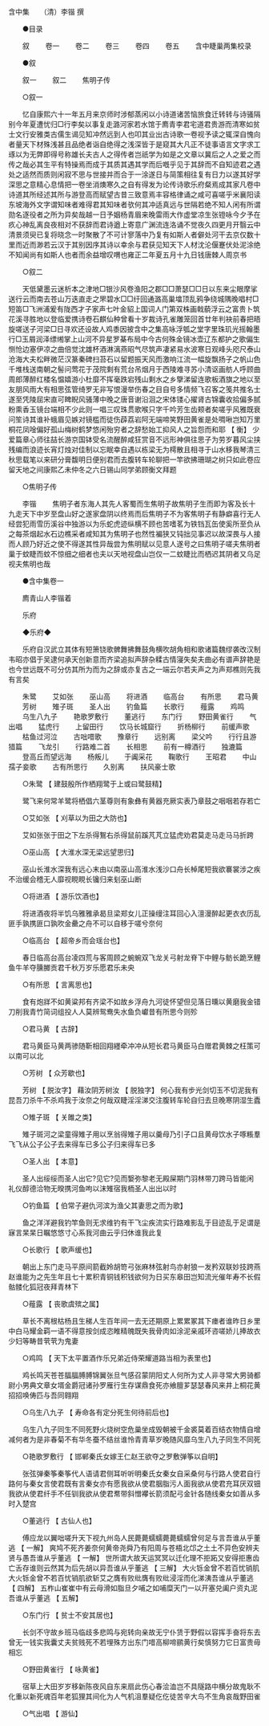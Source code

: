 <!-- { "loadSidebar": true } -->
含中集　　（清）李锴 撰 

　　●目录 

　　叙 
　　卷一 
　　卷二 
　　卷三 
　　卷四 
　　卷五 
　　含中睫巢两集校录 

　　●叙 

　　叙一 
　　叙二 
　　焦明子传 

　　○叙一 

　　忆自康熙六十一年五月来京师时涉郁蒸闲以小诗道诸苦恼旅食迁转转与诗骚隔别今年夏遭忧归□行李矣以事复走潞河家若水馆于廌青李君宅道君贵游而清寒如贫士文行安雅类古儒生谒见知冲然远到人也叩其业出古诗歌一卷视予读之辄深自愧向者量天下材殊浅甚且品绝者诣自绝得之浅深皆于是窥其大凡正不徒事语言文字求工琢以为无弊即得号称雄长夫古人之得传者岂祇学为如是之文章以冀后之人之爱之而传之哉必其生平有特操焉而成于其质其遇其学而后嘅乎见于其辞而不自知迹君之遇处之适然而质则闲寂不思与世接并而合于一涂遂日与简策相往复有日力以遂其好学深思之意精心息情把一卷坐消燠寒久之自有得发为论传诗歌乐府粲焉成其家凡卷中诗道其所经述其所与游登高而赋望古昔三致意焉丰容格律诵之咸可喜嗟乎米襄阳读东坡海外文字谓知味者难得君其知味者欤何其冲适真远与世隔若绝不知人闲有所谓勋名逐役者之所为异矣哉越一日予姻杨青眉来晚雷雨大作虚堂凉生张镫咏今夕予在疚心神乱离良夜相对不获辞而君诗遒上寄意广渊流连洛诵不觉夜久四更月开翳云中清景须臾已复将晓念一时聚散了不可计寥落中乃复有如斯人者僻处河干去京仅数十里而近而渺若云汉于其别因序其诗以幸余与君获见知天下人材沈沦偃蹇伏处泥涂绝不知闻尚有如斯人也者而余益增叹喟也雍正二年夏五月十九日钱唐棘人周京书 

　　○叙二 

　　天低黛墨云迷析本之津地□银沙风卷渔阳之郡□□萧瑟□□日以东来尘眼摩挲送行云而南去苍山万迭直走之罘碧水□□纡回通潞高巢墖顶乱鸦争绕城隅晚唱村□短笛□飞洲浦爰有陇西才子家声七叶金貂上国词人门第双株画戟藐浮云之富贵卜筑花溪寻胜地以登临爱携诗卷石麒仙种曾看十岁裁诗孔雀雕笼回首廿年判袂前春把晤旋嗟送子河梁□日寻欢还设故人鸡黍因披含中之集高咏浮瓠之堂字里珠玑光摇翰墨行□玉屑润泽缥缃掌上山河不异星罗棊布局中今古何殊金镜冰壶辽东都护之歌偏生恻怆边塞伊凉之曲倍觉沈雄杯酒淋漓燕昭气尽筑声凄紧易水波寒日观峰头咫尺泰山沧海大夫松畔微茫汉篆秦碑扫苔石以留题振天风而激响江流一幅旋飘扬子之帆山色千堆栈送南朝之髻问莺花于茂院剩有荒台吊烟月于西陵难寻苏小清讴画舫人呼顾曲周郎薄醉红楼名愠嬉游小杜靡不挥毫跌宕残山剩水之乡擥涕留连歌板酒旗之地以至友朋风雨大有相思弦管绮罗无非写恨漫举伤春之目自号多情频飞召客之笺共推名士遂至凭陵屈宋直可睥睨风骚薄中晚之唐音谢沿洄之宋体镂心擢肾古锦囊收拾偏多腻粉熏香玉镜台端相不少此则一唱三叹珠贯歌喉只字千吟芳生齿颊者矣嗟乎风雅既衰问笙诗其谁补蛾眉见嫉对镜槛而徒伤薜荔岩阿无端啼笑野田黄雀是处啁啾岂知万里桐花凤唫偏好孤山梅树鹤梦悠闲殆穷者之辞愁始工抑风人之旨怨而和耶 【 衡】 少爱篇章心师往喆长游京国钵受名流醒醉咸狂赏音不远形神俱往思子为劳岁暮风尘挟残编而浪迹长宵灯烛对佳制以忘眠幸自遇以栋梁无为樗散且相寻于山水移我琴清三秋思载笔以来研分膏馥明日便别君而去腹转车轮聊把一竿欲拂珊瑚之树只如此卷应留天地之间康熙乙未仲冬之六日锡山同学弟顾衡文拜题 

　　○焦明子传 

　　李锴 
　　焦明子者东海人其先人客蜀而生焦明子故焦明子生而即为客及长十九走天下中岁至盘山好之遂家盘阴以终焉而后焦明子不为客焦明子有静癖喜行无人经尝犯雨雪历溪谷中独游以为乐蛇虎迹纵横不顾也苦嗜茗为铁铛瓦缶使奚所至负从之每茶烟起水石边樵采者咸知其为焦明子也然性褊狭又钝拙见事迟以故深畏与人接而人顾乃好近之使不得遂其性异哉尝为焦明赋以见意人遂号之曰焦明子嗟夫焦明者巢于蚊睫而蚊不惊细之细者也夫以天地视盘山岂仅一二蚊睫比而栖迟其阴者又乌足视夫焦明也哉 

　　●含中集卷一 

　　廌青山人李锴着 

　　乐府 

　　◆乐府◆ 

　　乐府自汉武立其体有短箫铙歌髀舞拂舞鼓角横吹胡角相和歌诸篇魏缪袭改汉制韦昭亦倡于吴逮何承天创新意而齐梁追拟声辞杂糅古情寖失矣夫曲必有谱声辞艳是也今世远既不可分仿其所为而为之辞或亦复古之一端云尔若夫声之为声郑樵则先我有言矣 

　　朱鹭 
　　艾如张 
　　巫山高 
　　将进酒 
　　临高台 
　　有所思 
　　君马黄 
　　芳树 
　　雉子斑 
　　圣人出 
　　钓鱼篇 
　　长歌行 
　　薤露 
　　鸡鸣 
　　乌生八九子 
　　艳歌罗敷行 
　　董逃行 
　　东门行 
　　野田黄雀行 
　　气出唱 
　　猛虎行 
　　上留田行 
　　饮马长城窟行 
　　折杨柳行 
　　前缓声歌 
　　枯鱼过河泣 
　　古咄唶歌 
　　豫章行 
　　远别离 
　　梁父吟 
　　行行且游猎篇 
　　飞龙引 
　　行路难二首 
　　长相思 
　　前有一樽酒行 
　　独漉篇 
　　登高丘而望远海 
　　杨叛儿 
　　于阗采花 
　　鞠歌行 
　　王昭君 
　　中山孺子妾歌 
　　古有所思行 
　　久别离 
　　扶风豪士歌 

　　○朱鹭 【 建鼓殷所作栖翔鹭于上或曰鹭鼓精】 

　　鹭飞来何常羊鹭将栖倡六茎尊则有象彝有黄器充厥实表乃章鼓之咽咽若存若亡 

　　○艾如张 【 刈草以为田之大防也】 

　　艾如张张于田之下左杀得鴽右杀得鼠前蹊芃芃立猛虎劝君莫走马走马马折跨 

　　○巫山高 【 大淮水深无梁远望思归】 

　　巫山长淮水深我有远心末由以南巫山高淮水浅沙口舟长棹尾短我欲褰裳涉之疾不治缓会稽无人靡视睍睍长镵归来刬巫山断 

　　○将进酒 【 游乐饮酒也】 

　　将进酒夜将半饥乌雅雅承曷旦梁郑女儿正操缦注耳回心入澶漫醉起更衣衣历乱匪手孰携匪口孰吹金罍之舟不可以自移于嗟兮奈何 

　　○临高台 【 超帝乡而会瑶台也】 

　　春日临高台高台凌四荒与客周顾之蜿蜿双飞龙关弓射龙脊下中鲤与鲂长跪烹鲤鱼牛羊夺臐膷贡君千秋万岁乐愿君乐未央 

　　○有所思 【 言离思也】 

　　食有炮牂不如黄粱邦有齐梁不如故乡浮舟九河徒怀望但见落日曛以黄磨我金错刀削我青竹简词组投人人莫辨鸳鸯失水鱼负巘昔有所思今则殄 

　　○君马黄 【 古辞】 

　　君马黄臣马黄两骖随靳相回翔纆牵冲冲从短长君马黄臣马白赠君黄棘之枉策可以南可以北 

　　○芳树 【 众芳歇也】 

　　芳树 【 脱汝字】 藉汝阴芳树汝 【 脱独字】 何心我有步光剑切玉不切泥我有昆吾刀杀牛不杀鸡我于汝奈之何哉双睫淫淫涕交注腹转车轮自归去旦晚寒阴湿生蠹 

　　○雉子斑 【 关雎之类】 

　　雉子斑河之梁童得雉子用以烹翁得雉子用以羹母乃引子口且黄母饮水子啄粻羣飞飞从公子公子去来得车已多公子归来得车已多 

　　○圣人出 【 本意】 

　　圣人出绥绥而圣人出它?见它?见而嫛弥黎老无殿屎期门羽林带刀跨马皆能闲礼仪醇德洽物无暌携河鱼呴以沫雉宿我栭圣人出出以时 

　　○钓鱼篇 【 伯常子避仇河滨为渔父其妻思之而为歌】 

　　鱼之洋洋避我钓竿鱼则无求维钓有干飞尘疾流实行路难影乱于目迹乱于足谓是寐言杲杲日瞩悠悠寸心系我河曲云乎归休谁我此复 

　　○长歌行 【 歌声缓也】 

　　朝出上东门走马平原间箭截姈胡笴弓张麻林弦射鸟亦射狼一发矜双联妙技跨燕赵谁能为之先生年且七十累积青铜钱积钱欲何为日买东皋田岂知流光催年寿不长假骷髅化狐冠夜拜青林下 

　　○薤露 【 丧歌虞殡之属】 

　　草长不离根枯杨且生稊人生百年间一去无还期原上累累冢其下瘗者谁昨日乡里中白马耀金羁一语不得意按剑成恣睢精魄既失我骨肉如涂泥亲戚环咨嗟娇儿捧故衣少妇等畴昔茕茕为鬼妻 

　　○鸡鸣 【 天下太平置酒作乐兄弟近侍荣耀道路当相为表里也】 

　　鸡长鸣天苍苍腷腷膊膊锦翼张旦气感召蒙阴阳丈人何所为丈人非寻常大男骑都尉小男典文章女壻金爵冠诸孙罗雁行生存谋鼎食死亦飨膻芗瑟瑟春风来井上桐花黄招招唤俦匹与吾同翱翔 

　　○乌生八九子 【 寿命各有定分死生何待前后也】 

　　乌生八九子同生不同死野火烧树空危巢坐成毁朝被千金裘莫着百结衣物情自增减何者为是非春菊不有华冬蚕不结丝谁怜青青草岁晚随风靡乌生八九子同生不同死 

　　○艳歌罗敷行 【 邯郸秦氏女嫁王仁赵王欲夺之罗敷弹筝以自明】 

　　张弦弹秦筝秦筝代人语请君侧耳听听明秦氏女秦女自采桑何与行路人使君自行路何与秦女言使君既有言秦女亦有愿我欲从使君胭脂污人面我欲从使君充耳厌双钿我欲从使君纤手不任钏我欲从使君帬带斜憎襻长箭须配弓金针各随线秦女如善从多时入楚宫 

　　○董逃行 【 古仙人也】 

　　傅应龙以翼咄嗟升天下视九州岛人民薨薨蠕蠕薨薨蠕蠕曾何足与言吾谁从乎董逃 【 一解】 爽鸠不死齐姜奈何黄帝尧舜乃有阳周与苍梧北邙之土土不异色安辨夫贤与愚吾谁从乎董逃 【 一解】 世所谓大故天运冥冥以迁化理不拒跖又安得拒惠齿亡舌存谁则云然其为后先胡以异吾谁从乎董逃 【 三解】 大火铄金曾不若百忧销肌大火铄金曾不若百忧销肌欲斩艾之膺有败纰膺有败纰浸淫而化涕洟吾谁从乎董逃 【 四解】 五柞山崔崔中有云母滑如脂旦夕哺之如哺糜天门一以开塞兑阖户资丸泥吾谁从乎董逃 【 五解】 

　　○东门行 【 贫士不安其居也】 

　　长剑不守故乡班马临歧多悲鸣与宛转向亲故无宁仆赁于野假以容挥手奋将东去曾无一钱实我囊丈夫贫贱死不若埋殊方出东门唶高柳啼鹂黄行矣慎努力它日富贵毋相忘 

　　○野田黄雀行 【 咏黄雀】 

　　宿草上大田岁岁移新陈夜风自东来扇此伤心春浍洫岂不具隧路中横分故鬼耿不化重以新死魂百年老狐狸其间化为人气机沮羣疑仡仡徒苦辛大鸟不生角哀哉野田雀 

　　○气出唱 【 游仙】 

